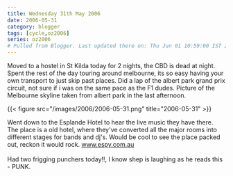 ```yaml
---
title: Wednesday 31th May 2006
date: 2006-05-31
category: blogger
tags: [cycle,oz2006]
series: oz2006
# Pulled from Blogger. Last updated there on: Thu Jun 01 10:59:00 IST 2006
---
```

Moved to a hostel in St Kilda today for 2 nights, the CBD is dead at night. Spent the rest of the day touring around melbourne, its so easy having your own transport to just skip past places. Did a lap of the albert park grand prix circuit, not sure if i was on the same pace as the F1 dudes. Picture of the Melbourne skyline taken from albert park in the last afternoon.

{{< figure src="/images/2006/2006-05-31.png" title="2006-05-31" >}}

Went down to the Esplande Hotel to hear the live music they have there. The place is a old hotel, where they've converted all the major rooms into different stages for bands and dj's. Would be cool to see the place packed out, reckon it would rock. www.espy.com.au <br /><br />Had two frigging punchers today!!, I know shep is laughing as he reads this - PUNK.
